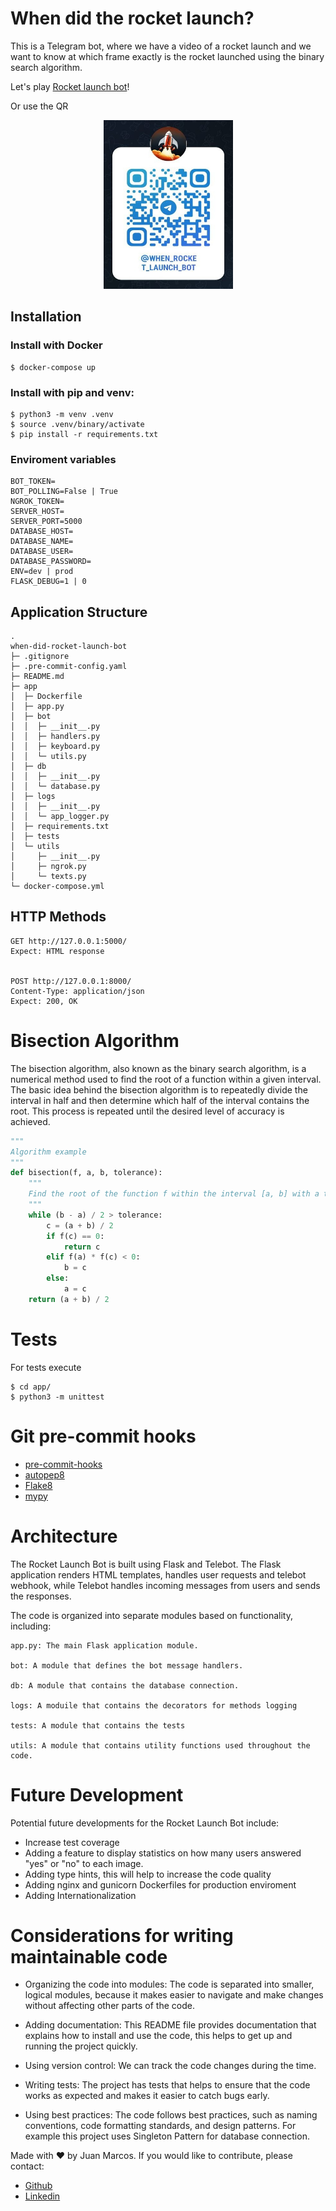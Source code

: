 # When did the rocket launch?


This is a Telegram bot, where we have a video of a rocket launch and we want to know at which frame exactly is the rocket launched using the binary search algorithm.

Let's play [Rocket launch bot](https://t.me/when_rocket_launch_bot)!

Or use the QR

<p align="center">
    <img src="./documentation/bot_qr.jpg"  width="207" height="270">
</p>

## Installation

### Install with Docker

```
$ docker-compose up
```

### Install with pip and venv:

```
$ python3 -m venv .venv
$ source .venv/binary/activate
$ pip install -r requirements.txt
```

### Enviroment variables
```
BOT_TOKEN=
BOT_POLLING=False | True
NGROK_TOKEN=
SERVER_HOST=
SERVER_PORT=5000
DATABASE_HOST=
DATABASE_NAME=
DATABASE_USER=
DATABASE_PASSWORD=
ENV=dev | prod
FLASK_DEBUG=1 | 0
```


## Application Structure
```
.
when-did-rocket-launch-bot
├─ .gitignore
├─ .pre-commit-config.yaml
├─ README.md
├─ app
│  ├─ Dockerfile
│  ├─ app.py
│  ├─ bot
│  │  ├─ __init__.py
│  │  ├─ handlers.py
│  │  ├─ keyboard.py
│  │  └─ utils.py
│  ├─ db
│  │  ├─ __init__.py
│  │  └─ database.py
│  ├─ logs
│  │  ├─ __init__.py
│  │  └─ app_logger.py
│  ├─ requirements.txt
│  ├─ tests
│  └─ utils
│     ├─ __init__.py
│     ├─ ngrok.py
│     └─ texts.py
└─ docker-compose.yml
```

## HTTP Methods

```http
GET http://127.0.0.1:5000/
Expect: HTML response


POST http://127.0.0.1:8000/
Content-Type: application/json
Expect: 200, OK
```


# Bisection Algorithm

The bisection algorithm, also known as the binary search algorithm, is a numerical method used to find the root of a function within a given interval. The basic idea behind the bisection algorithm is to repeatedly divide the interval in half and then determine which half of the interval contains the root. This process is repeated until the desired level of accuracy is achieved.

```python
"""
Algorithm example
"""
def bisection(f, a, b, tolerance):
    """
    Find the root of the function f within the interval [a, b] with a tolerance.
    """
    while (b - a) / 2 > tolerance:
        c = (a + b) / 2
        if f(c) == 0:
            return c
        elif f(a) * f(c) < 0:
            b = c
        else:
            a = c
    return (a + b) / 2
```

# Tests

For tests execute

```
$ cd app/
$ python3 -m unittest
```

# Git pre-commit hooks

- [pre-commit-hooks](https://github.com/pre-commit/pre-commit-hooks)
- [autopep8](https://github.com/pre-commit/mirrors-autopep8)
- [Flake8](https://github.com/pycqa/flake8)
- [mypy](https://github.com/pre-commit/mirrors-mypy)

# Architecture

The Rocket Launch Bot is built using Flask and Telebot. The Flask application renders HTML templates, handles user requests and telebot webhook, while Telebot handles incoming messages from users and sends the responses.

The code is organized into separate modules based on functionality, including:
```
app.py: The main Flask application module.

bot: A module that defines the bot message handlers.

db: A module that contains the database connection.

logs: A moduile that contains the decorators for methods logging

tests: A module that contains the tests

utils: A module that contains utility functions used throughout the code.
```

# Future Development
Potential future developments for the Rocket Launch Bot include:

- Increase test coverage
- Adding a feature to display statistics on how many users answered "yes" or "no" to each image.
- Adding type hints, this will help to increase the code quality
- Adding nginx and gunicorn Dockerfiles for production enviroment
- Adding Internationalization


# Considerations for writing maintainable code

- Organizing the code into modules: The code is separated into smaller, logical modules, because it makes easier to navigate and make changes without affecting other parts of the code.

- Adding documentation: This README file provides documentation that explains how to install and use the code, this helps to get up and running the project quickly.

- Using version control: We can track the code changes during the time.

- Writing tests: The project has tests that helps to ensure that the code works as expected and makes it easier to catch bugs early.

- Using best practices: The code follows best practices, such as naming conventions, code formatting standards, and design patterns. For example this project uses Singleton Pattern for database connection.


Made with ❤️ by Juan Marcos. If you would like to contribute, please contact:
- [Github](https://github.com/juanmarcoscabezas)
- [Linkedin](https://www.linkedin.com/in/juanmarcoscabezas/)
